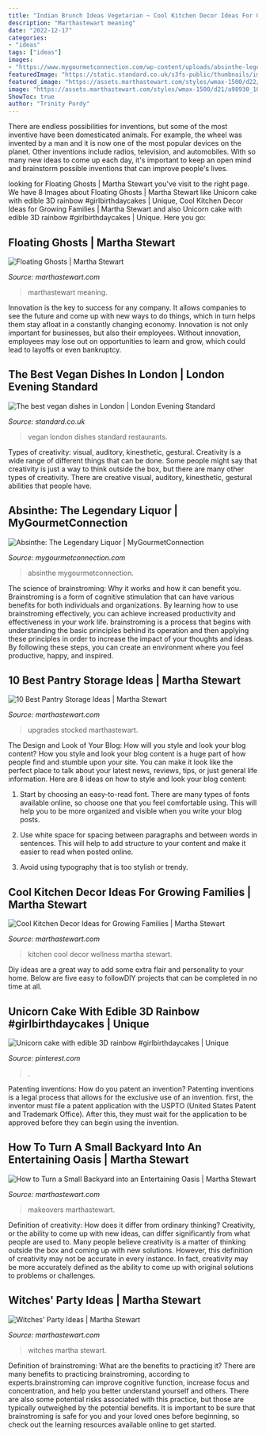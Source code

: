 ```yaml
---
title: "Indian Brunch Ideas Vegetarian ~ Cool Kitchen Decor Ideas For Growing Families"
description: "Marthastewart meaning"
date: "2022-12-17"
categories:
- "ideas"
tags: ["ideas"]
images:
- "https://www.mygourmetconnection.com/wp-content/uploads/absinthe-legendary-liquor.jpg"
featuredImage: "https://static.standard.co.uk/s3fs-public/thumbnails/image/2017/10/31/10/vegan-dishoom.jpg"
featured_image: "https://assets.marthastewart.com/styles/wmax-1500/d22/mld104635_1009_caulren/mld104635_1009_caulren_hd.jpg?itok=pwMzJQVs"
image: "https://assets.marthastewart.com/styles/wmax-1500/d21/a98930_1001_newghosts/a98930_1001_newghosts_horiz.jpg?itok=8opAZmlx"
ShowToc: true
author: "Trinity Purdy"
---
```



There are endless possibilities for inventions, but some of the most inventive have been domesticated animals. For example, the wheel was invented by a man and it is now one of the most popular devices on the planet. Other inventions include radios, television, and automobiles. With so many new ideas to come up each day, it's important to keep an open mind and brainstorm possible inventions that can improve people's lives.

	

		
looking for Floating Ghosts | Martha Stewart you've visit to the right page. We have 8 Images about Floating Ghosts | Martha Stewart like Unicorn cake with edible 3D rainbow #girlbirthdaycakes | Unique, Cool Kitchen Decor Ideas for Growing Families | Martha Stewart and also Unicorn cake with edible 3D rainbow #girlbirthdaycakes | Unique. Here you go:
		
    
## Floating Ghosts | Martha Stewart

<img loading=lazy src="https://assets.marthastewart.com/styles/wmax-1500/d21/a98930_1001_newghosts/a98930_1001_newghosts_horiz.jpg?itok=8opAZmlx" onerror="this.onerror=null;this.src='https://tse1.mm.bing.net/th?id=OIP.O-8z2lxhcKOOXQWabmEvpQHaEK&amp;pid=15.1';" alt="Floating Ghosts | Martha Stewart">

_Source: marthastewart.com_

>marthastewart meaning. 

	

Innovation is the key to success for any company. It allows companies to see the future and come up with new ways to do things, which in turn helps them stay afloat in a constantly changing economy. Innovation is not only important for businesses, but also their employees. Without innovation, employees may lose out on opportunities to learn and grow, which could lead to layoffs or even bankruptcy.

    
## The Best Vegan Dishes In London | London Evening Standard

<img loading=lazy src="https://static.standard.co.uk/s3fs-public/thumbnails/image/2017/10/31/10/vegan-dishoom.jpg" onerror="this.onerror=null;this.src='https://tse4.mm.bing.net/th?id=OIP._-3TTunp63nenCcMzqZvYQHaE8&amp;pid=15.1';" alt="The best vegan dishes in London | London Evening Standard">

_Source: standard.co.uk_

>vegan london dishes standard restaurants. 

	

Types of creativity: visual, auditory, kinesthetic, gestural.
Creativity is a wide range of different things that can be done. Some people might say that creativity is just a way to think outside the box, but there are many other types of creativity. There are creative visual, auditory, kinesthetic, gestural abilities that people have.

    
## Absinthe: The Legendary Liquor | MyGourmetConnection

<img loading=lazy src="https://www.mygourmetconnection.com/wp-content/uploads/absinthe-legendary-liquor.jpg" onerror="this.onerror=null;this.src='https://tse4.mm.bing.net/th?id=OIP.KkC3yM60Yenh9WttOJ_dfgHaLF&amp;pid=15.1';" alt="Absinthe: The Legendary Liquor | MyGourmetConnection">

_Source: mygourmetconnection.com_

>absinthe mygourmetconnection. 

	

The science of brainstroming: Why it works and how it can benefit you.
Brainstroming is a form of cognitive stimulation that can have various benefits for both individuals and organizations. By learning how to use brainstroming effectively, you can achieve increased productivity and effectiveness in your work life. brainstroming is a process that begins with understanding the basic principles behind its operation and then applying these principles in order to increase the impact of your thoughts and ideas. By following these steps, you can create an environment where you feel productive, happy, and inspired.

    
## 10 Best Pantry Storage Ideas | Martha Stewart

<img loading=lazy src="https://assets.marthastewart.com/styles/wmax-1500/d21/la102386c_0107_pantry/la102386c_0107_pantry_sq.jpg?itok=lNAvPqkx" onerror="this.onerror=null;this.src='https://tse4.mm.bing.net/th?id=OIP.pk7wP-h4px9BIbund1whcgHaHa&amp;pid=15.1';" alt="10 Best Pantry Storage Ideas | Martha Stewart">

_Source: marthastewart.com_

>upgrades stocked marthastewart. 

	

The Design and Look of Your Blog: How will you style and look your blog content?
How you style and look your blog content is a huge part of how people find and stumble upon your site. You can make it look like the perfect place to talk about your latest news, reviews, tips, or just general life information. Here are 8 ideas on how to style and look your blog content:
1. Start by choosing an easy-to-read font. There are many types of fonts available online, so choose one that you feel comfortable using. This will help you to be more organized and visible when you write your blog posts.

2. Use white space for spacing between paragraphs and between words in sentences. This will help to add structure to your content and make it easier to read when posted online.

3. Avoid using typography that is too stylish or trendy.

    
## Cool Kitchen Decor Ideas For Growing Families | Martha Stewart

<img loading=lazy src="https://assets.marthastewart.com/styles/wmax-1500/d3/04a/04a.jpg?itok=6aFt4FVM" onerror="this.onerror=null;this.src='https://tse4.mm.bing.net/th?id=OIP.C1v78M_hWymE7mCh3x4aNQHaKh&amp;pid=15.1';" alt="Cool Kitchen Decor Ideas for Growing Families | Martha Stewart">

_Source: marthastewart.com_

>kitchen cool decor wellness martha stewart. 

	

Diy ideas are a great way to add some extra flair and personality to your home. Below are five easy to followDIY projects that can be completed in no time at all.

    
## Unicorn Cake With Edible 3D Rainbow #girlbirthdaycakes | Unique

<img loading=lazy src="https://i.pinimg.com/736x/de/a8/e5/dea8e56620e8747fd8f4d20d70eb3dda.jpg" onerror="this.onerror=null;this.src='https://tse3.mm.bing.net/th?id=OIP.6ko283pNXqtWfH7dnogfAgHaIZ&amp;pid=15.1';" alt="Unicorn cake with edible 3D rainbow #girlbirthdaycakes | Unique">

_Source: pinterest.com_

>. 

	

Patenting inventions: How do you patent an invention?
Patenting inventions is a legal process that allows for the exclusive use of an invention. first, the inventor must file a patent application with the USPTO (United States Patent and Trademark Office). After this, they must wait for the application to be approved before they can begin using the invention.

    
## How To Turn A Small Backyard Into An Entertaining Oasis | Martha Stewart

<img loading=lazy src="https://assets.marthastewart.com/styles/wmax-1500/d15/perrine---after/perrine---after_2.jpg?itok=xT4NUs7L" onerror="this.onerror=null;this.src='https://tse3.mm.bing.net/th?id=OIP.5H6bqxrT30kVxYEavoIrNQHaKh&amp;pid=15.1';" alt="How to Turn a Small Backyard into an Entertaining Oasis | Martha Stewart">

_Source: marthastewart.com_

>makeovers marthastewart. 

	

Definition of creativity: How does it differ from ordinary thinking?
Creativity, or the ability to come up with new ideas, can differ significantly from what people are used to. Many people believe creativity is a matter of thinking outside the box and coming up with new solutions. However, this definition of creativity may not be accurate in every instance. In fact, creativity may be more accurately defined as the ability to come up with original solutions to problems or challenges.

    
## Witches&#039; Party Ideas | Martha Stewart

<img loading=lazy src="https://assets.marthastewart.com/styles/wmax-1500/d22/mld104635_1009_caulren/mld104635_1009_caulren_hd.jpg?itok=pwMzJQVs" onerror="this.onerror=null;this.src='https://tse3.mm.bing.net/th?id=OIP.bCHcxES68JFUTM_D5KmnkwHaJQ&amp;pid=15.1';" alt="Witches&#039; Party Ideas | Martha Stewart">

_Source: marthastewart.com_

>witches martha stewart. 

	

Definition of brainstroming: What are the benefits to practicing it?
There are many benefits to practicing brainstroming, according to experts.brainstroming can improve cognitive function, increase focus and concentration, and help you better understand yourself and others. There are also some potential risks associated with this practice, but those are typically outweighed by the potential benefits. It is important to be sure that brainstroming is safe for you and your loved ones before beginning, so check out the learning resources available online to get started.

